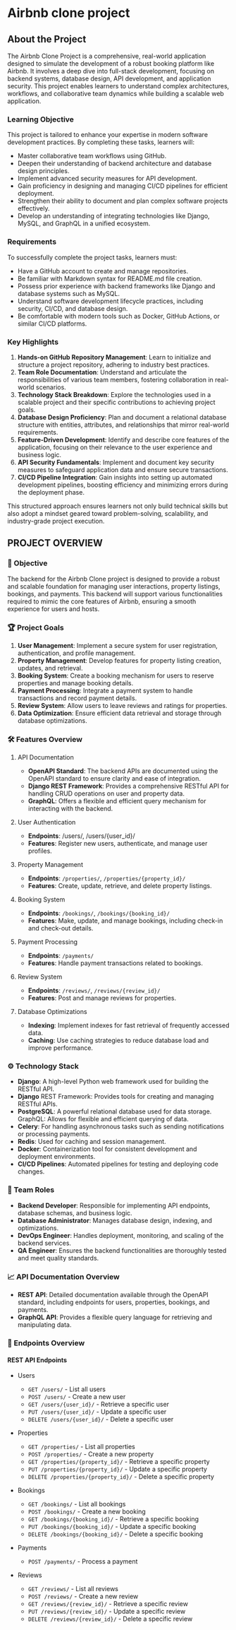 # Airbnb clone project

## About the Project

The Airbnb Clone Project is a comprehensive, real-world application designed to simulate the development of a robust booking platform like Airbnb. It involves a deep dive into full-stack development, focusing on backend systems, database design, API development, and application security. This project enables learners to understand complex architectures, workflows, and collaborative team dynamics while building a scalable web application.

### Learning Objective

This project is tailored to enhance your expertise in modern software development practices. By completing these tasks, learners will:

- Master collaborative team workflows using GitHub.
- Deepen their understanding of backend architecture and database design principles.
- Implement advanced security measures for API development.
- Gain proficiency in designing and managing CI/CD pipelines for efficient deployment.
- Strengthen their ability to document and plan complex software projects effectively.
- Develop an understanding of integrating technologies like Django, MySQL, and GraphQL in a unified ecosystem.

### Requirements

To successfully complete the project tasks, learners must:

- Have a GitHub account to create and manage repositories.
- Be familiar with Markdown syntax for README.md file creation.
- Possess prior experience with backend frameworks like Django and database systems such as MySQL.
- Understand software development lifecycle practices, including security, CI/CD, and database design.
- Be comfortable with modern tools such as Docker, GitHub Actions, or similar CI/CD platforms.

### Key Highlights

1. **Hands-on GitHub Repository Management**: Learn to initialize and structure a project repository, adhering to industry best practices.
2. **Team Role Documentation**: Understand and articulate the responsibilities of various team members, fostering collaboration in real-world scenarios.
3. **Technology Stack Breakdown**: Explore the technologies used in a scalable project and their specific contributions to achieving project goals.
4. **Database Design Proficiency**: Plan and document a relational database structure with entities, attributes, and relationships that mirror real-world requirements.
5. **Feature-Driven Development**: Identify and describe core features of the application, focusing on their relevance to the user experience and business logic.
6. **API Security Fundamentals**: Implement and document key security measures to safeguard application data and ensure secure transactions.
7. **CI/CD Pipeline Integration**: Gain insights into setting up automated development pipelines, boosting efficiency and minimizing errors during the deployment phase.

This structured approach ensures learners not only build technical skills but also adopt a mindset geared toward problem-solving, scalability, and industry-grade project execution.

## PROJECT OVERVIEW

### 🚀 Objective

The backend for the Airbnb Clone project is designed to provide a robust and scalable foundation for managing user interactions, property listings, bookings, and payments. This backend will support various functionalities required to mimic the core features of Airbnb, ensuring a smooth experience for users and hosts.

### 🏆 Project Goals

1. **User Management**: Implement a secure system for user registration, authentication, and profile management.
2. **Property Management**: Develop features for property listing creation, updates, and retrieval.
3. **Booking System**: Create a booking mechanism for users to reserve properties and manage booking details.
4. **Payment Processing**: Integrate a payment system to handle transactions and record payment details.
5. **Review System**: Allow users to leave reviews and ratings for properties.
6. **Data Optimization**: Ensure efficient data retrieval and storage through database optimizations.

### 🛠️ Features Overview

1. API Documentation

   - **OpenAPI Standard**: The backend APIs are documented using the OpenAPI standard to ensure clarity and ease of integration.
   - **Django REST Framework**: Provides a comprehensive RESTful API for handling CRUD operations on user and property data.
   - **GraphQL**: Offers a flexible and efficient query mechanism for interacting with the backend.

2. User Authentication

   - **Endpoints**: /users/, /users/{user_id}/
   - **Features**: Register new users, authenticate, and manage user profiles.

3. Property Management

   - **Endpoints**: `/properties/`, `/properties/{property_id}/`
   - **Features**: Create, update, retrieve, and delete property listings.

4. Booking System

   - **Endpoints**: `/bookings/`, `/bookings/{booking_id}/`
   - **Features**: Make, update, and manage bookings, including check-in and check-out details.

5. Payment Processing

   - **Endpoints**: `/payments/`
   - **Features**: Handle payment transactions related to bookings.

6. Review System

   - **Endpoints**: `/reviews/`, `/reviews/{review_id}/`
   - **Features**: Post and manage reviews for properties.

7. Database Optimizations

   - **Indexing**: Implement indexes for fast retrieval of frequently accessed data.
   - **Caching**: Use caching strategies to reduce database load and improve performance.

### ⚙️ Technology Stack

- **Django**: A high-level Python web framework used for building the RESTful API.
- **Django** REST Framework: Provides tools for creating and managing RESTful APIs.
- **PostgreSQL**: A powerful relational database used for data storage.
  GraphQL: Allows for flexible and efficient querying of data.
- **Celery**: For handling asynchronous tasks such as sending notifications or processing payments.
- **Redis**: Used for caching and session management.
- **Docker**: Containerization tool for consistent development and deployment environments.
- **CI/CD Pipelines**: Automated pipelines for testing and deploying code changes.

### 👥 Team Roles

- **Backend Developer**: Responsible for implementing API endpoints, database schemas, and business logic.
- **Database Administrator**: Manages database design, indexing, and optimizations.
- **DevOps Engineer**: Handles deployment, monitoring, and scaling of the backend services.
- **QA Engineer**: Ensures the backend functionalities are thoroughly tested and meet quality standards.

### 📈 API Documentation Overview

- **REST API**: Detailed documentation available through the OpenAPI standard, including endpoints for users, properties, bookings, and payments.
- **GraphQL API**: Provides a flexible query language for retrieving and manipulating data.

### 📌 Endpoints Overview

#### REST API Endpoints

- Users

  - `GET /users/` - List all users
  - `POST /users/` - Create a new user
  - `GET /users/{user_id}/` - Retrieve a specific user
  - `PUT /users/{user_id}/` - Update a specific user
  - `DELETE /users/{user_id}/` - Delete a specific user

- Properties

  - `GET /properties/` - List all properties
  - `POST /properties/` - Create a new property
  - `GET /properties/{property_id}/` - Retrieve a specific property
  - `PUT /properties/{property_id}/` - Update a specific property
  - `DELETE /properties/{property_id}/` - Delete a specific property

- Bookings

  - `GET /bookings/` - List all bookings
  - `POST /bookings/` - Create a new booking
  - `GET /bookings/{booking_id}/` - Retrieve a specific booking
  - `PUT /bookings/{booking_id}/` - Update a specific booking
  - `DELETE /bookings/{booking_id}/` - Delete a specific booking

- Payments

  - `POST /payments/` - Process a payment

- Reviews
  - `GET /reviews/` - List all reviews
  - `POST /reviews/` - Create a new review
  - `GET /reviews/{review_id}/` - Retrieve a specific review
  - `PUT /reviews/{review_id}/` - Update a specific review
  - `DELETE /reviews/{review_id}/` - Delete a specific review
